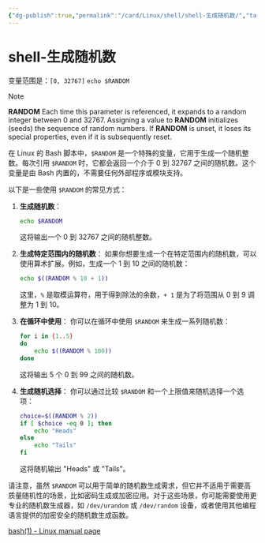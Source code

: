 ```yaml
---
{"dg-publish":true,"permalink":"/card/Linux/shell/shell-生成随机数/","tags":["aigc-kimi"],"noteIcon":"2","created":"2021-08-05T14:07:06+08:00","updated":"2024-10-20T18:33:32+08:00"}
---
```



# shell-生成随机数

变量范围是：`[0, 32767]`  `echo $RANDOM`

> [!NOTE]
> **RANDOM** Each time this parameter is referenced, it expands to a
>               random integer between 0 and 32767.  Assigning a value to
>               **RANDOM** initializes (seeds) the sequence of random numbers.
>               If **RANDOM** is unset, it loses its special properties, even
>               if it is subsequently reset.

在 Linux 的 Bash 脚本中，`$RANDOM` 是一个特殊的变量，它用于生成一个随机整数。每次引用 `$RANDOM` 时，它都会返回一个介于 0 到 32767 之间的随机数。这个变量是由 Bash 内置的，不需要任何外部程序或模块支持。

以下是一些使用 `$RANDOM` 的常见方式：

1. **生成随机数**：

   ```bash
   echo $RANDOM
   ```

   这将输出一个 0 到 32767 之间的随机整数。

2. **生成特定范围内的随机数**：
   如果你想要生成一个在特定范围内的随机数，可以使用算术扩展。例如，生成一个 1 到 10 之间的随机数：

   ```bash
   echo $((RANDOM % 10 + 1))
   ```

   这里，`%` 是取模运算符，用于得到除法的余数，`+ 1` 是为了将范围从 0 到 9 调整为 1 到 10。

3. **在循环中使用**：
   你可以在循环中使用 `$RANDOM` 来生成一系列随机数：

   ```bash
   for i in {1..5}
   do
       echo $((RANDOM % 100))
   done
   ```

   这将输出 5 个 0 到 99 之间的随机数。

4. **生成随机选择**：
   你可以通过比较 `$RANDOM` 和一个上限值来随机选择一个选项：

   ```bash
   choice=$((RANDOM % 2))
   if [ $choice -eq 0 ]; then
       echo "Heads"
   else
       echo "Tails"
   fi
   ```

   这将随机输出 "Heads" 或 "Tails"。

请注意，虽然 `$RANDOM` 可以用于简单的随机数生成需求，但它并不适用于需要高质量随机性的场景，比如密码生成或加密应用。对于这些场景，你可能需要使用更专业的随机数生成器，如 `/dev/urandom` 或 `/dev/random` 设备，或者使用其他编程语言提供的加密安全的随机数生成函数。


[bash(1) - Linux manual page](https://www.man7.org/linux/man-pages/man1/bash.1.html)

